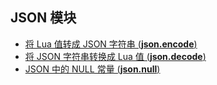 ## JSON 模块

- [将 Lua 值转成 JSON 字符串 \(**json\.encode**\)](json.encode.md)
- [将 JSON 字符串转换成 Lua 值 \(**json\.decode**\)](json.decode.md)
- [JSON 中的 NULL 常量 \(**json\.null**\)](json.null.md)
